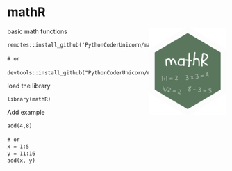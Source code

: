 


# mathR
<img height='200' align='right' src='img/mathR.png'>

basic math functions





```
remotes::install_github('PythonCoderUnicorn/mathR')

# or 

devtools::install_github("PythonCoderUnicorn/mathR")
```

load the library
```
library(mathR)
```

Add example
```
add(4,8)

# or 
x = 1:5
y = 11:16
add(x, y)
```
